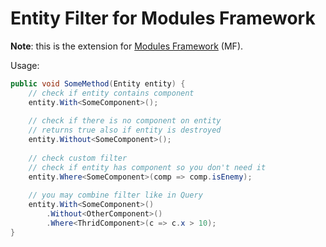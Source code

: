 # Entity Filter for Modules Framework

**Note**: this is the extension for [Modules Framework](https://github.com/JackLite/ModulesFramework) (MF).

Usage:
```csharp
public void SomeMethod(Entity entity) {
    // check if entity contains component
    entity.With<SomeComponent>();
    
    // check if there is no component on entity
    // returns true also if entity is destroyed
    entity.Without<SomeComponent>();
    
    // check custom filter
    // check if entity has component so you don't need it
    entity.Where<SomeComponent>(comp => comp.isEnemy);
    
    // you may combine filter like in Query
    entity.With<SomeComponent>()
        .Without<OtherComponent>()
        .Where<ThridComponent>(c => c.x > 10);
}
```